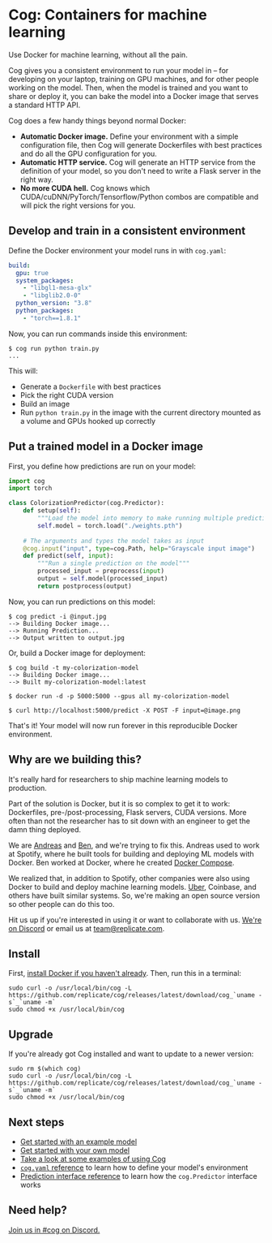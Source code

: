 # Cog: Containers for machine learning

Use Docker for machine learning, without all the pain.

Cog gives you a consistent environment to run your model in – for developing on your laptop, training on GPU machines, and for other people working on the model. Then, when the model is trained and you want to share or deploy it, you can bake the model into a Docker image that serves a standard HTTP API.

Cog does a few handy things beyond normal Docker:

- **Automatic Docker image.** Define your environment with a simple configuration file, then Cog will generate Dockerfiles with best practices and do all the GPU configuration for you.
- **Automatic HTTP service.** Cog will generate an HTTP service from the definition of your model, so you don't need to write a Flask server in the right way.
- **No more CUDA hell.** Cog knows which CUDA/cuDNN/PyTorch/Tensorflow/Python combos are compatible and will pick the right versions for you.

## Develop and train in a consistent environment

Define the Docker environment your model runs in with `cog.yaml`:

```yaml
build:
  gpu: true
  system_packages:
    - "libgl1-mesa-glx"
    - "libglib2.0-0"
  python_version: "3.8"
  python_packages:
    - "torch==1.8.1"
```

Now, you can run commands inside this environment:

```
$ cog run python train.py
...
```

This will:

- Generate a `Dockerfile` with best practices
- Pick the right CUDA version
- Build an image
- Run `python train.py` in the image with the current directory mounted as a volume and GPUs hooked up correctly

<!-- TODO: this doesn't work yet (needs ports etc)
Or, spin up a Jupyter notebook:

```
$ cog run jupyter notebook
```
-->

## Put a trained model in a Docker image

First, you define how predictions are run on your model:

```python
import cog
import torch

class ColorizationPredictor(cog.Predictor):
    def setup(self):
        """Load the model into memory to make running multiple predictions efficient"""
        self.model = torch.load("./weights.pth")
    
    # The arguments and types the model takes as input
    @cog.input("input", type=cog.Path, help="Grayscale input image")
    def predict(self, input):
        """Run a single prediction on the model"""
        processed_input = preprocess(input)
        output = self.model(processed_input)
        return postprocess(output)
```

Now, you can run predictions on this model:

```
$ cog predict -i @input.jpg
--> Building Docker image...
--> Running Prediction...
--> Output written to output.jpg
```

Or, build a Docker image for deployment:

```
$ cog build -t my-colorization-model
--> Building Docker image...
--> Built my-colorization-model:latest

$ docker run -d -p 5000:5000 --gpus all my-colorization-model

$ curl http://localhost:5000/predict -X POST -F input=@image.png
```

That's it! Your model will now run forever in this reproducible Docker environment.

## Why are we building this?

It's really hard for researchers to ship machine learning models to production.

Part of the solution is Docker, but it is so complex to get it to work: Dockerfiles, pre-/post-processing, Flask servers, CUDA versions. More often than not the researcher has to sit down with an engineer to get the damn thing deployed.

We are [Andreas](https://github.com/andreasjansson) and [Ben](https://github.com/bfirsh), and we're trying to fix this. Andreas used to work at Spotify, where he built tools for building and deploying ML models with Docker. Ben worked at Docker, where he created [Docker Compose](https://github.com/docker/compose).

We realized that, in addition to Spotify, other companies were also using Docker to build and deploy machine learning models. [Uber](https://eng.uber.com/michelangelo-pyml/), Coinbase, and others have built similar systems. So, we're making an open source version so other people can do this too.

Hit us up if you're interested in using it or want to collaborate with us. [We're on Discord](https://discord.gg/QmzJApGjyE) or email us at [team@replicate.com](mailto:team@replicate.com).

## Install

First, [install Docker if you haven't already](https://docs.docker.com/get-docker/). Then, run this in a terminal:

```
sudo curl -o /usr/local/bin/cog -L https://github.com/replicate/cog/releases/latest/download/cog_`uname -s`_`uname -m`
sudo chmod +x /usr/local/bin/cog
```

## Upgrade

If you're already got Cog installed and want to update to a newer version:

```
sudo rm $(which cog)
sudo curl -o /usr/local/bin/cog -L https://github.com/replicate/cog/releases/latest/download/cog_`uname -s`_`uname -m`
sudo chmod +x /usr/local/bin/cog
```

## Next steps

- [Get started with an example model](docs/getting-started.md)
- [Get started with your own model](docs/getting-started-own-model.md)
- [Take a look at some examples of using Cog](https://github.com/replicate/cog-examples)
- [`cog.yaml` reference](docs/yaml.md) to learn how to define your model's environment
- [Prediction interface reference](docs/python.md) to learn how the `cog.Predictor` interface works

## Need help?
 
[Join us in #cog on Discord.](https://discord.gg/QmzJApGjyE)

